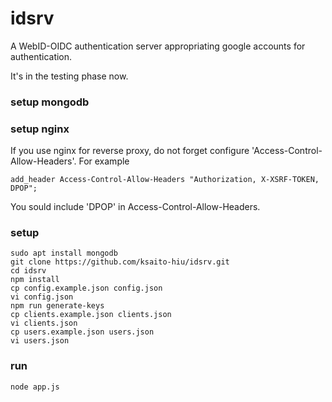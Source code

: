# idsrv

A WebID-OIDC authentication server appropriating
google accounts for authentication.

It's in the testing phase now.

### setup mongodb

### setup nginx

If you use nginx for reverse proxy, do not forget
configure 'Access-Control-Allow-Headers'. For example

    add_header Access-Control-Allow-Headers "Authorization, X-XSRF-TOKEN, DPOP";

You sould include 'DPOP' in Access-Control-Allow-Headers.

### setup

    sudo apt install mongodb
    git clone https://github.com/ksaito-hiu/idsrv.git
    cd idsrv
    npm install
    cp config.example.json config.json
    vi config.json
    npm run generate-keys
    cp clients.example.json clients.json
    vi clients.json
    cp users.example.json users.json
    vi users.json

### run

    node app.js

